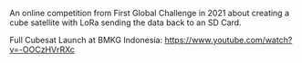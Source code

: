 An online competition from First Global Challenge in 2021 about creating a cube satellite with LoRa sending the data back to an SD Card.

Full Cubesat Launch at BMKG Indonesia:
https://www.youtube.com/watch?v=-OOCzHVrRXc
